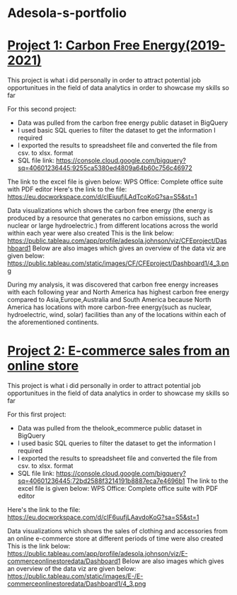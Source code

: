 # Adesola-s-portfolio

# [Project 1: Carbon Free Energy(2019-2021)](https://dataanalystsolz.github.io/Adesola-s-portfolio/)

This project is what i did personally in order to attract potential job opportunitues in the field of data analytics in order to showcase my skills so far

For this second project:
* Data was pulled from the carbon free energy public dataset in BigQuery
* I used basic SQL queries to filter the dataset to get the information I required
* I exported the results to spreadsheet file and converted the file from csv. to xlsx. format
* SQL file link: https://console.cloud.google.com/bigquery?sq=40601236445:9255ca5380ed4809a64b60c756c46972
  
The link to the excel file is given below:
WPS Office: Complete office suite with PDF editor
Here's the link to the file:
https://eu.docworkspace.com/d/cIEiuufjLAdTcoKoG?sa=S5&st=1

Data visualizations which shows the carbon free energy (the energy is produced by a resource that generates no carbon emissions, such as nuclear or large hydroelectric.) from different locations across the world within each year were also created
This is the link below:
https://public.tableau.com/app/profile/adesola.johnson/viz/CFEproject/Dashboard1
Below are also images which gives an overview of the data viz are given below:
https://public.tableau.com/static/images/CF/CFEproject/Dashboard1/4_3.png

During my analysis, it was discovered that carbon free energy increases with each following year and North America has highest carbon free energy compared to Asia,Europe,Australia and South America because North America has locations with more carbon-free energy(such as nuclear, hydroelectric, wind, solar) facilities than any of the locations within each of the aforementioned continents.

# [Project 2: E-commerce sales from an online store](https://dataanalystsolz.github.io/Adesola-s-portfolio/)

This project is what i did personally in order to attract potential job opportunitues in the field of data analytics in order to showcase my skills so far

For this first project:
* Data was pulled from the thelook_ecommerce public dataset in BigQuery
* I used basic SQL queries to filter the dataset to get the information I required
* I exported the results to spreadsheet file and converted the file from csv. to xlsx. format
* SQL file link: https://console.cloud.google.com/bigquery?sq=40601236445:72bd2588f3214191b8887eca7e4696b1
The link to the excel file is given below:
WPS Office: Complete office suite with PDF editor

Here's the link to the file:
https://eu.docworkspace.com/d/cIF6uufjLAavdoKoG?sa=S5&st=1

Data visualizations which shows the sales of clothing and accessories from an online e-commerce store at different periods of time were also created
This is the link below:
https://public.tableau.com/app/profile/adesola.johnson/viz/E-commerceonlinestoredata/Dashboard1
Below are also images which gives an overview of the data viz are given below:
https://public.tableau.com/static/images/E-/E-commerceonlinestoredata/Dashboard1/4_3.png
